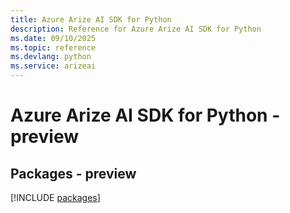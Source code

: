 ```yaml
---
title: Azure Arize AI SDK for Python
description: Reference for Azure Arize AI SDK for Python
ms.date: 09/10/2025
ms.topic: reference
ms.devlang: python
ms.service: arizeai
---
```

# Azure Arize AI SDK for Python - preview
## Packages - preview
[!INCLUDE [packages](arize-ai-index.md)]